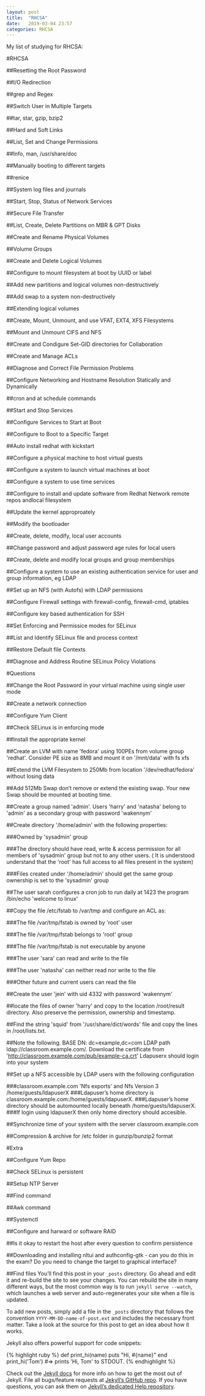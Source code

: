```yaml
---
layout: post
title:  "RHCSA"
date:   2019-03-04 23:57
categories: RHCSA
---
```


My list of studying for RHCSA:


#RHCSA 

##Resetting the Root Password

##I/O Redirection

##grep and Regex

##Switch User in Multiple Targets

##tar, star, gzip, bzip2

##Hard and Soft Links

##List, Set and Change Permissions

##Info, man, /usr/share/doc


##Manually booting to different targets

##renice

##System log files and journals

##Start, Stop, Status of Network Services

##Secure File Transfer 



##List, Create, Delete Partitions on MBR & GPT Disks

##Create and Rename Physical Volumes

##Volume Groups

##Create and Delete Logical Volumes

##Configure to mount filesystem at boot by UUID or label

##Add new partitions and logical volumes non-destructively

##Add swap to a system non-destructively

##Extending logical volumes



##Create, Mount, Unmount, and use VFAT, EXT4, XFS Filesystems

##Mount and Unmount CIFS and NFS

##Create and Condigure Set-GID directories for Collaboration

##Create and Manage ACLs

##Diagnose and Correct File Permission Problems

##Configure Networking and Hostname Resolution Statically and Dynamically

##cron and at schedule commands

##Start and Stop Services

##Configure Services to Start at Boot

##Configure to Boot to a Specific Target

##Auto install redhat with kickstart

##Configure a physical machine to host virtual guests

##Configure a system to launch virtual machines at boot

##Configure a system to use time services

##Configure to install and update software from Redhat Network remote repos andlocal filesystem

##Update the kernel approproately

##Modify the bootloader





##Create, delete, modify, local user accounts

##Change password and adjust password age rules for local users

##Create, delete and modify local groups and group memberships

##Configure a system to use an existing authentication service for user and group information, eg LDAP

##Set up an NFS (with Autofs) with LDAP permissions



##Configure Firewall settings with firewall-config, firewall-cmd, iptables

##Configure key based authentication for SSH

##Set Enforcing and Permissice modes for SELinux

##List and Identify SELinux file and process context

##Restore Default file Contexts

##Diagnose and Address Routine SELinux Policy Violations


#Questions

##Change the Root Password in your virtual machine using single user mode

##Create a network connection

##Configure Yum Client

##Check SELinux is in enforcing mode

##Install the appropriate kernel

##Create an LVM with name 'fedora' using 100PEs from volume group 'redhat'. Consider PE size as 8MB and mount it on '/mnt/data' with fs xfs

##Extend the LVM Filesystem to 250Mb from location '/dev/redhat/fedora' without losing data

##Add 512Mb Swap don’t remove or extend the existing swap. Your new Swap should be mounted at booting time.

##Create a group named 'admin'. Users 'harry' and 'natasha' belong to 'admin' as a secondary group with password 'wakennym'

##Create directory '/home/admin' with the following properties:

###Owned by 'sysadmin' group

###The directory should have read, write & access permission for all members of 'sysadmin' group but not to any other users. ( It is understood understand that the 'root' has full access to all files present in the system)

###Files created under '/home/admin' should get the same group ownership is set to the 'sysadmin' group

##The user sarah configures a cron job to run daily at 1423 the program /bin/echo 'welcome to linux'

##Copy the file /etc/fstab to /var/tmp and configure an ACL as:

###The file /var/tmp/fstab is owned by 'root' user

###The file /var/tmp/fstab belongs to 'root' group

###The file /var/tmp/fstab is not executable by anyone

###The user 'sara' can read and write to the file

###The user 'natasha' can neither read nor write to the file

###Other future and current users can read the file

##Create the user 'jein' with uid 4332 with password 'wakennym'

##locate the files of owner 'harry' and copy to the location /root/result directory. Also preserve the permission, ownership and timestamp.

##Find the string 'squid' from '/usr/share/dict/words' file and copy the lines in /root/lists.txt.

##Note the following. BASE DN: dc=example,dc=com LDAP path ldap://classroom.example.com/. Download the certificate from 'http://classroom.example.com/pub/example-ca.crt' Ldapuserx should login into your system

##Set up a NFS accessible by LDAP users with the following configuration

###classroom.example.com 'Nfs exports' and Nfs Version 3 /home/guests/ldapuserX
###Ldapuser’s home directory is classroom.example.com:/home/guests/ldapuserX.
###Ldapuser’s home directory should be automounted locally beneath /home/guests/ldapuserX.
###If login  using ldapuserX then only home directory should accesible.

##Synchronize time of your system with the server classroom.example.com

##Compression & archive for /etc folder in gunzip/bunzip2 format



#Extra

##Configure Yum Repo

##Check SELinux is persistent

##Setup NTP Server

##Find command

##Awk command

##Systemctl

##Configure and harward or software RAID

##Is it okay to restart the host after every question to confirm persistence

##Downloading and installing nltui and authconfig-gtk - can you do this in the exam? Do you need to change the target to graphical interface?

##Find files 
You’ll find this post in your `_posts` directory. Go ahead and edit it and re-build the site to see your changes. You can rebuild the site in many different ways, but the most common way is to run `jekyll serve --watch`, which launches a web server and auto-regenerates your site when a file is updated.

To add new posts, simply add a file in the `_posts` directory that follows the convention `YYYY-MM-DD-name-of-post.ext` and includes the necessary front matter. Take a look at the source for this post to get an idea about how it works.

Jekyll also offers powerful support for code snippets:

{% highlight ruby %}
def print_hi(name)
  puts "Hi, #{name}"
end
print_hi('Tom')
#=> prints 'Hi, Tom' to STDOUT.
{% endhighlight %}

Check out the [Jekyll docs][jekyll] for more info on how to get the most out of Jekyll. File all bugs/feature requests at [Jekyll’s GitHub repo][jekyll-gh]. If you have questions, you can ask them on [Jekyll’s dedicated Help repository][jekyll-help].

[jekyll]:      http://jekyllrb.com
[jekyll-gh]:   https://github.com/jekyll/jekyll
[jekyll-help]: https://github.com/jekyll/jekyll-help
